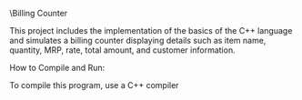 \Billing Counter

This project includes the implementation of the basics of the C++ language and simulates a billing counter displaying details such as item name, quantity, MRP, rate, total amount, and customer information.

How to Compile and Run:

To compile this program, use a C++ compiler

